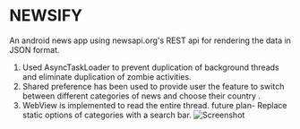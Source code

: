 # NEWSIFY
An android news app using newsapi.org's REST api for rendering the data in JSON format. 

1. Used AsyncTaskLoader to prevent duplication of background threads and eliminate duplication of zombie activities.
2. Shared preference has been used to provide user the feature to switch between different categories of news and choose their country .
3. WebView is implemented to read the entire thread.
future plan- Replace static options of categories with a search bar.
![Screenshot](https://raw.githubusercontent.com/sharmaister/NEWSIFY/Screenshot_1582113403.png)

